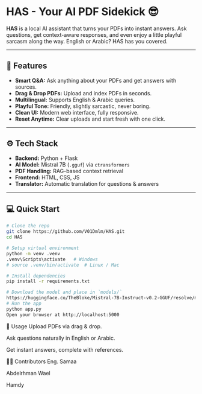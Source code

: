 # HAS - Your AI PDF Sidekick 😎

**HAS** is a local AI assistant that turns your PDFs into instant answers. Ask questions, get context-aware responses, and even enjoy a little playful sarcasm along the way. English or Arabic? HAS has you covered.  

---

## 🚀 Features

- **Smart Q&A:** Ask anything about your PDFs and get answers with sources.  
- **Drag & Drop PDFs:** Upload and index PDFs in seconds.  
- **Multilingual:** Supports English & Arabic queries.  
- **Playful Tone:** Friendly, slightly sarcastic, never boring.  
- **Clean UI:** Modern web interface, fully responsive.  
- **Reset Anytime:** Clear uploads and start fresh with one click.  

---

## ⚙️ Tech Stack

- **Backend:** Python + Flask  
- **AI Model:** Mistral 7B (`.gguf`) via `ctransformers`  
- **PDF Handling:** RAG-based context retrieval  
- **Frontend:** HTML, CSS, JS  
- **Translator:** Automatic translation for questions & answers  

---

## 💻 Quick Start

```bash
# Clone the repo
git clone https://github.com/V01Dmlm/HAS.git
cd HAS

# Setup virtual environment
python -m venv .venv
.venv\Scripts\activate   # Windows
# source .venv/bin/activate  # Linux / Mac

# Install dependencies
pip install -r requirements.txt

# Download the model and place in `models/`
https://huggingface.co/TheBloke/Mistral-7B-Instruct-v0.2-GGUF/resolve/main/mistral-7b-instruct-v0.2.Q4_K_M.gguf?download=true
# Run the app
python app.py
Open your browser at http://localhost:5000
```
🎯 Usage
Upload PDFs via drag & drop.

Ask questions naturally in English or Arabic.

Get instant answers, complete with references.

👩‍💻 Contributors
Eng. Samaa

Abdelrhman Wael

Hamdy
